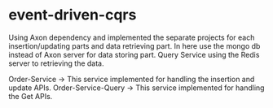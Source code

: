 # event-driven-cqrs
Using Axon dependency and implemented the separate projects for each insertion/updating parts and data retrieving part. In here use the mongo db instead of Axon server for data storing part. Query Service using the Redis server to retrieving the data.

Order-Service -> This service implemented for handling the insertion and update APIs.
Order-Service-Query -> This service implemented for handling the Get APIs.
